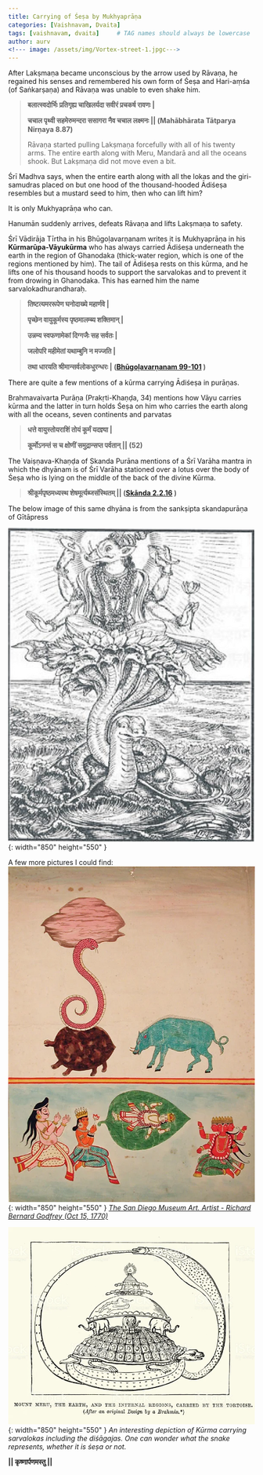 ```yaml
---
title: Carrying of Śeṣa by Mukhyaprāṇa
categories: [Vaishnavam, Dvaita]
tags: [vaishnavam, dvaita]     # TAG names should always be lowercase
author: aurv
<!--- image: /assets/img/Vortex-street-1.jpgc--->
---
```


After Lakṣmaṇa became unconscious by the arrow used by Rāvaṇa, he regained his senses and remembered his own form of Śeṣa and Hari-aṃśa (of Saṅkarṣaṇa) and Rāvaṇa was unable to even shake him.

> **बलात्स्वदोर्भिः प्रतिगृह्य चाखिलर्यदा सवीरं प्रचकर्ष रावणः \|**
>
> **चचाल पृथ्वी सहमेरुमन्दरा ससागरा नैव चचाल लक्ष्मनः \|\| (Mahābhārata Tātparya Nirṇaya 8.87)**
>
> Rāvaṇa started pulling Lakṣmaṇa forcefully with all of his twenty arms. The entire earth along with Meru, Mandarā and all the oceans shook. But Lakṣmaṇa did not move even a bit.

Śrī Madhva says, when the entire earth along with all the lokas and the giri-samudras placed on but one hood of the thousand-hooded Ādiśeṣa resembles but a mustard seed to him, then who can lift him?

It is only Mukhyaprāṇa who can.

Hanumān suddenly arrives, defeats Rāvaṇa and lifts Lakṣmaṇa to safety.

Śrī Vādirāja Tīrtha in his Bhūgoḷavarṇanam writes it is Mukhyaprāṇa in his **Kūrmarūpa-Vāyukūrma** who has always carried Ādiśeṣa underneath the earth in the region of Ghanodaka (thick-water region, which is one of the regions mentioned by him). The tail of Ādiśeṣa rests on this kūrma, and he lifts one of his thousand hoods to support the sarvalokas and to prevent it from drowing in Ghanodaka. This has earned him the name sarvalokadhurandharaḥ.

> **तिष्टत्यमररूपेण घनोदाख्ये महार्णवे |**
>
> **पृच्छेन वायुकूर्मस्य पृष्ठमालम्ब्य शक्तिमान् |**
>
> **उन्नम्य स्वफणामेकां दिग्गजैः सह सर्वतः |**
>
> **जलोपरि महीमेतां यथाम्बुनि न मज्जति |**
>
> **तथा धारयति श्रीमान्सर्वलोकधुरन्धरः | (<a target="_blank" href="https://archive.org/details/bhugolavarnana/page/n85/mode/2up">Bhūgoḷavarṇanam 99-101</a>
)**

There are quite a few mentions of a kūrma carrying Ādiśeṣa in purāṇas.

Brahmavaivarta Purāṇa (Prakṛti-Khaṇḍa, 34) mentions how Vāyu carries kūrma and the latter in turn holds Śeṣa on him who carries the earth along with all the oceans, seven continents and parvatas

> **धत्ते वायुस्तोयराशिं तोयं कूर्मं यदज्ञ्या |**
>
> **कूर्मोऽनन्तं स च क्षोणीं समुद्रान्सप्त पर्वतान् || (52)**

The Vaiṣṇava-Khaṇḍa of Skanda Purāna mentions of a Śrī Varāha mantra in which the dhyānam is of Śrī Varāha stationed over a lotus over the body of Śeṣa who is lying on the middle of the back of the divine Kūrma.

> **श्रीकूर्मपृष्ठमध्यस्थ शेषमूर्त्यब्जसंस्थितम् || (<a target="_blank" href="https://www.wisdomlib.org/hinduism/book/the-skanda-purana/d/doc370681.html">Skānda 2.2.16</a>
)**

The below image of this same dhyāna is from the sankṣipta skandapurāṇa of Gītāpress

![Desktop View](/assets/img/posts/skanda_varaha_kurma.jpg){: width="850" height="550" }

A few more pictures I could find:
![Desktop View](/assets/img/posts/kurma_sandiego.jpg){: width="850" height="550" }
_<a target="_blank" href="https://www.flickr.com/photos/thesandiegomuseumofartcollection/6125139812/in/photostream/)https://www.flickr.com/photos/thesandiegomuseumofartcollection/6125139812/in/photostream/">The San Diego Museum Art. Artist - Richard Bernard Godfrey (Oct 15, 1770)</a>_

![Desktop View](/assets/img/posts/kurma_depiction.jpg){: width="850" height="550" }
_An interesting depiction of Kūrma carrying sarvalokas including the diśāgajas. One can wonder what the snake represents, whether it is śeṣa or not._

**\|\| कृष्णार्पणमस्तु \|\|**
